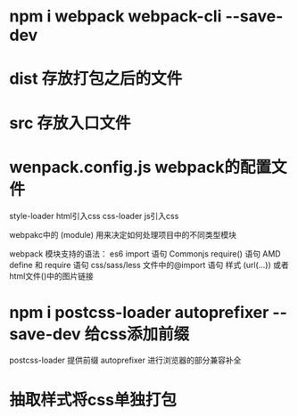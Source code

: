 # npm i webpack webpack-cli --save-dev

# dist 存放打包之后的文件

# src 存放入口文件

# wenpack.config.js  webpack的配置文件

style-loader   html引入css
css-loader   js引入css


webpakc中的 (module) 用来决定如何处理项目中的不同类型模块

webpack 模块支持的语法：
  es6 import 语句
  Commonjs require() 语句
  AMD define 和 require 语句
  css/sass/less 文件中的@import 语句
  样式 (url(...)) 或者 html文件(<img src="">)中的图片链接

# npm i postcss-loader autoprefixer --save-dev  给css添加前缀

postcss-loader 提供前缀
autoprefixer 进行浏览器的部分兼容补全

# 抽取样式将css单独打包